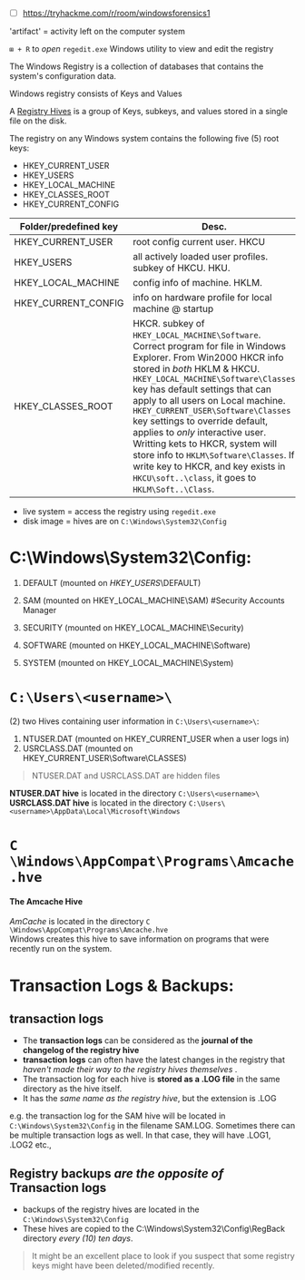 - [ ] https://tryhackme.com/r/room/windowsforensics1

'artifact' = activity left on the computer system

`⊞ + R` to _open_ `regedit.exe` Windows utility to view and edit the registry

The Windows Registry is a collection of databases that contains the system's configuration data. 

Windows registry consists of Keys and Values 

A [Registry Hives](https://learn.microsoft.com/en-us/windows/win32/sysinfo/registry-hives#:~:text=Registry%20Hives.%20A%20hive%20is%20a%20logical%20group,with%20a%20separate%20file%20for%20the%20user%20profile.) is a group of Keys, subkeys, and values stored in a single file on the disk.

The registry on any Windows system contains the following five (5) root keys:
- HKEY_CURRENT_USER
- HKEY_USERS
- HKEY_LOCAL_MACHINE
- HKEY_CLASSES_ROOT
- HKEY_CURRENT_CONFIG

| Folder/predefined key | Desc. |
|-|-|
|HKEY_CURRENT_USER| root config current user. HKCU|
|HKEY_USERS| all actively loaded user profiles. subkey of HKCU. HKU.|
|HKEY_LOCAL_MACHINE| config  info of machine. HKLM. |
| HKEY_CURRENT_CONFIG | info on hardware profile for local machine @ startup |
| HKEY_CLASSES_ROOT | HKCR. subkey of `HKEY_LOCAL_MACHINE\Software`.  Correct program for file in Windows Explorer.  From Win2000 HKCR info stored in _both_ HKLM & HKCU. `HKEY_LOCAL_MACHINE\Software\Classes` key has default settings that can apply to all users on Local machine. `HKEY_CURRENT_USER\Software\Classes` key settings to override default, applies to _only_ interactive user. Writting kets to HKCR, system will store info to `HKLM\Software\Classes`. If write key to HKCR, and key exists in `HKCU\soft..\class`, it goes to `HKLM\Soft..\Class`.  |

- live system = access the registry using `regedit.exe`
- disk image  = hives are on `C:\Windows\System32\Config`

# __C:\Windows\System32\Config__:
1. DEFAULT (mounted on _HKEY_USERS_\DEFAULT)

2. SAM (mounted on HKEY_LOCAL_MACHINE\SAM) #Security Accounts Manager
3. SECURITY (mounted on HKEY_LOCAL_MACHINE\Security)
4. SOFTWARE (mounted on HKEY_LOCAL_MACHINE\Software)
5. SYSTEM (mounted on HKEY_LOCAL_MACHINE\System)

# `C:\Users\<username>\`
(2) two Hives containing user information in `C:\Users\<username>\`:
1. NTUSER.DAT (mounted on HKEY_CURRENT_USER when a user logs in)
2. USRCLASS.DAT (mounted on HKEY_CURRENT_USER\Software\CLASSES)

> NTUSER.DAT and USRCLASS.DAT are hidden files

__NTUSER.DAT hive__ is located in the directory `C:\Users\<username>\` \
__USRCLASS.DAT hive__ is located in the directory `C:\Users\<username>\AppData\Local\Microsoft\Windows`

# `C \Windows\AppCompat\Programs\Amcache.hve`
#### The Amcache Hive
_AmCache_ is located in the directory `C \Windows\AppCompat\Programs\Amcache.hve` \
Windows creates this hive to save information on programs that were recently run on the system. 

# Transaction Logs & Backups:
## transaction logs
- The __transaction logs__ can be considered as the __journal of the changelog of the registry hive__
- __transaction logs__ can often have the latest changes in the registry that _haven't made their way to the registry hives themselves_ .
- The transaction log for each hive is __stored as a .LOG file__ in the same directory as the hive itself.
- It has the _same name as the registry hive_, but the extension is .LOG

e.g. the transaction log for the SAM hive will be located in `C:\Windows\System32\Config` in the filename SAM.LOG. Sometimes there can be multiple transaction logs as well. In that case, they will have .LOG1, .LOG2 etc.,

## Registry backups _are the opposite of_ Transaction logs
- backups of the registry hives are located in the `C:\Windows\System32\Config`
- These hives are copied to the C:\Windows\System32\Config\RegBack directory _every (10) ten days_.
> It might be an excellent place to look if you suspect that some registry keys might have been deleted/modified recently.

 



















